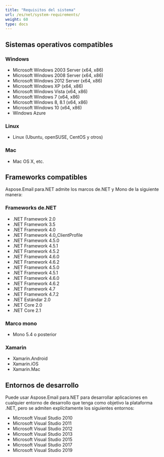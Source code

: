 ```yaml
---
title: "Requisitos del sistema"
url: /es/net/system-requirements/
weight: 60
type: docs
---
```



## **Sistemas operativos compatibles**
### **Windows**
- Microsoft Windows 2003 Server (x64, x86)
- Microsoft Windows 2008 Server (x64, x86)
- Microsoft Windows 2012 Server (x64, x86)
- Microsoft Windows XP (x64, x86)
- Microsoft Windows Vista (x64, x86)
- Microsoft Windows 7 (x64, x86)
- Microsoft Windows 8, 8.1 (x64, x86)
- Microsoft Windows 10 (x64, x86)
- Windows Azure
### **Linux**
- Linux (Ubuntu, openSUSE, CentOS y otros)
### **Mac**
- Mac OS X, etc.
## **Frameworks compatibles**
Aspose.Email para.NET admite los marcos de.NET y Mono de la siguiente manera:
### **Frameworks de.NET**
- .NET Framework 2.0
- .NET Framework 3.5
- .NET Framework 4.0
- .NET Framework 4.0_ClientProfile
- .NET Framework 4.5.0
- .NET Framework 4.5.1
- .NET Framework 4.5.2
- .NET Framework 4.6.0
- .NET Framework 4.6.2
- .NET Framework 4.5.0
- .NET Framework 4.5.1
- .NET Framework 4.6.0
- .NET Framework 4.6.2
- .NET Framework 4.7
- .NET Framework 4.7.2
- .NET Estándar 2.0 
- .NET Core 2.0
- .NET Core 2.1
### **Marco mono**
- Mono 5.4 o posterior
### **Xamarin**
- Xamarin.Android
- Xamarin.iOS
- Xamarin.Mac
## **Entornos de desarrollo**
Puede usar Aspose.Email para.NET para desarrollar aplicaciones en cualquier entorno de desarrollo que tenga como objetivo la plataforma .NET, pero se admiten explícitamente los siguientes entornos:

- Microsoft Visual Studio 2010
- Microsoft Visual Studio 2011
- Microsoft Visual Studio 2012
- Microsoft Visual Studio 2013
- Microsoft Visual Studio 2015
- Microsoft Visual Studio 2017
- Microsoft Visual Studio 2019


